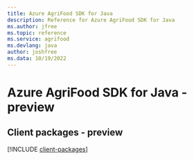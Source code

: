 ```yaml
---
title: Azure AgriFood SDK for Java
description: Reference for Azure AgriFood SDK for Java
ms.author: jfree
ms.topic: reference
ms.service: agrifood
ms.devlang: java
author: joshfree
ms.data: 10/19/2022
---
```

# Azure AgriFood SDK for Java - preview

## Client packages - preview
[!INCLUDE [client-packages](agrifood-client-index.md)]